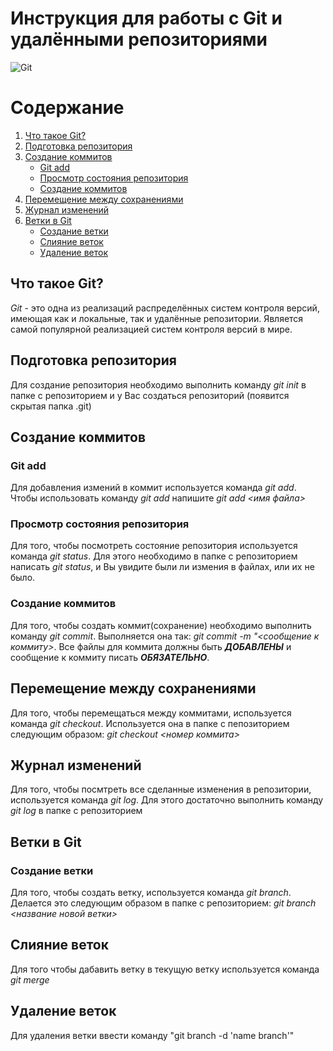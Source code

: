 # **Инструкция для работы с Git и удалёнными репозиториями**

![Git](https://kirov.maz-slo.ru/wa-data/public/site/shopfile/1280px-Git-logo.svg.png) 

# Содержание
1. [Что такое Git?](#что-такое-git)
2. [Подготовка репозитория](#подготовка-репозитория)
3. [Создание коммитов](#создание-коммитов)
    * [Git add](#git-add)
    * [Просмотр состояния репозитория](#подготовка-репозитория)  
    * [Создание коммитов](#d181d0bed0b7d0b4d0b0d0bdd0b8d0b5-d0bad0bed0bcd0bcd0b8d182d0bed0b2-1)
4. [Перемещение между сохранениями](#перемещение-между-сохранениями)
5. [Журнал изменений](#журнал-изменений)
6. [Ветки в Git](#ветки-в-git)
    * [Создание ветки](#создание-ветки)
    * [Слияние веток](#слияние-веток)
    * [Удаление веток](#удаление-веток)

## Что такое Git?
*Git* - это одна из реализаций распределённых систем контроля версий, имеющая как и локальные, так и удалённые репозитории. Является самой популярной реализацией систем контроля версий в мире.
## Подготовка репозитория
Для создание репозитория необходимо выполнить команду *git init*  в папке с репозиторием и у Вас создаться репозиторий (появится скрытая папка .git)

## Создание коммитов

### Git add
Для добавления измений в коммит используется команда *git add*. Чтобы использовать команду *git add* напишите *git add <имя файла>*

### Просмотр состояния репозитория
Для того, чтобы посмотреть состояние репозитория используется команда *git status*. Для этого необходимо в папке с репозиторием написать *git status*, и Вы увидите были ли измения в файлах, или их не было.

### Создание коммитов
Для того, чтобы создать коммит(сохранение) необходимо выполнить команду *git commit*. Выполняется она так: *git commit -m "<сообщение к коммиту>*. Все файлы для коммита должны быть ***ДОБАВЛЕНЫ*** и сообщение к коммиту писать ***ОБЯЗАТЕЛЬНО***.

## Перемещение между сохранениями
Для того, чтобы перемещаться между коммитами, используется команда *git checkout*. Используется она в папке с пепозиторием следующим образом: *git checkout <номер коммита>*

## Журнал изменений
Для того, чтобы посмтреть все сделанные изменения в репозитории, используется команда *git log*. Для этого достаточно выполнить команду *git log* в папке с репозиторием

## Ветки в Git

### Создание ветки

Для того, чтобы создать ветку, используется команда *git branch*. Делается это следующим образом в папке с репозиторием: *git branch <название новой ветки>*

## Слияние веток

Для того чтобы дабавить ветку в текущую ветку используется команда *git merge <name branch>*

## Удаление веток
Для удаления ветки ввести команду "git branch -d 'name branch'"
